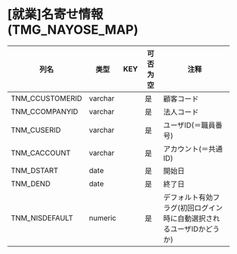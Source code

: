 # [就業]名寄せ情報(TMG_NAYOSE_MAP)
| 列名   | 类型   | KEY  | 可否为空 | 注释   |
| ---- | ---- | ---- | ---- | ---- |
|TNM_CCUSTOMERID|varchar||是|顧客コード|
|TNM_CCOMPANYID|varchar||是|法人コード|
|TNM_CUSERID|varchar||是|ユーザID(＝職員番号)|
|TNM_CACCOUNT|varchar||是|アカウント(＝共通ID)|
|TNM_DSTART|date||是|開始日|
|TNM_DEND|date||是|終了日|
|TNM_NISDEFAULT|numeric||是|デフォルト有効フラグ(初回ログイン時に自動選択されるユーザIDかどうか)|
